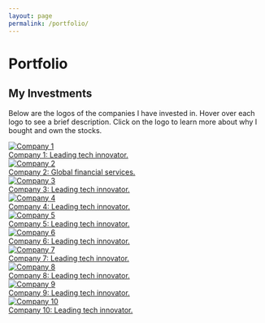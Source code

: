 ```yaml
---
layout: page
permalink: /portfolio/
---
```

# Portfolio

## My Investments

Below are the logos of the companies I have invested in. Hover over each logo to see a brief description. Click on the logo to learn more about why I bought and own the stocks.

<div class="portfolio-container">
  <a href="company1.html" class="portfolio-item">
    <img src="../assets/images/companies-logo/nvidia.jpg" alt="Company 1" />
    <div class="description">Company 1: Leading tech innovator.</div>
  </a>
  <a href="company2.html" class="portfolio-item">
    <img src="../assets/images/companies-logo/amd.jpg" alt="Company 2" />
    <div class="description">Company 2: Global financial services.</div>
  </a>
   <a href="company3.html" class="portfolio-item">
    <img src="../assets/images/companies-logo/microsoft.jpg" alt="Company 3" />
    <div class="description">Company 3: Leading tech innovator.</div>
  </a>
   <a href="company4.html" class="portfolio-item">
    <img src="../assets/images/companies-logo/meta.jpg" alt="Company 4" />
    <div class="description">Company 4: Leading tech innovator.</div>
  </a>
   <a href="company5.html" class="portfolio-item">
    <img src="../assets/images/companies-logo/arm.jpg" alt="Company 5" />
    <div class="description">Company 5: Leading tech innovator.</div>
  </a>
   <a href="company6.html" class="portfolio-item">
    <img src="../assets/images/companies-logo/tsmc.jpg" alt="Company 6" />
    <div class="description">Company 6: Leading tech innovator.</div>
  </a>
   <a href="company7.html" class="portfolio-item">
    <img src="../assets/images/companies-logo/apple.jpg" alt="Company 7" />
    <div class="description">Company 7: Leading tech innovator.</div>
  </a>
   <a href="company8.html" class="portfolio-item">
    <img src="../assets/images/companies-logo/amazon.jpg" alt="Company 8" />
    <div class="description">Company 8: Leading tech innovator.</div>
  </a>
  <a href="company9.html" class="portfolio-item">
    <img src="../assets/images/companies-logo/gambling.jpg" alt="Company 9" />
    <div class="description">Company 9: Leading tech innovator.</div>
  </a>
  <a href="company10.html" class="portfolio-item">
    <img src="../assets/images/companies-logo/google.jpg" alt="Company 10" />
    <div class="description">Company 10: Leading tech innovator.</div>
  </a>
</div>
